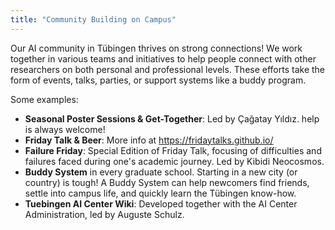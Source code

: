 ```yaml
---
title: "Community Building on Campus"
---
```


Our AI community in Tübingen thrives on strong connections! We work together in various teams and initiatives to help people connect with other researchers on both personal and professional levels. These efforts take the form of events, talks, parties, or support systems like a buddy program.

Some examples:
- **Seasonal Poster Sessions & Get-Together**: Led by Çağatay Yıldız. help is always welcome!
- **Friday Talk & Beer**: More info at https://fridaytalks.github.io/
- **Failure Friday**: Special Edition of Friday Talk, focusing of difficulties and failures faced during one's academic journey. Led by Kibidi Neocosmos.
- **Buddy System** in every graduate school. Starting in a new city (or country) is tough! A Buddy System can help newcomers find friends, settle into campus life, and quickly learn the Tübingen know-how.
- **Tuebingen AI Center Wiki**: Developed together with the AI Center Administration, led by Auguste Schulz.
